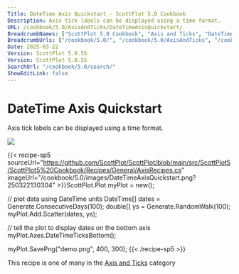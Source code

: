 ```yaml
---
Title: DateTime Axis Quickstart - ScottPlot 5.0 Cookbook
Description: Axis tick labels can be displayed using a time format.
URL: /cookbook/5.0/AxisAndTicks/DateTimeAxisQuickstart/
BreadcrumbNames: ["ScottPlot 5.0 Cookbook", "Axis and Ticks", "DateTime Axis Quickstart"]
BreadcrumbUrls: ["/cookbook/5.0/", "/cookbook/5.0/AxisAndTicks", "/cookbook/5.0/AxisAndTicks/DateTimeAxisQuickstart"]
Date: 2025-03-22
Version: ScottPlot 5.0.55
Version: ScottPlot 5.0.55
SearchUrl: "/cookbook/5.0/search/"
ShowEditLink: false
---
```



<div class='d-flex align-items-center mt-5'>
<h1 class='me-2 text-dark my-0 border-0'>DateTime Axis Quickstart</h1>
</div>

Axis tick labels can be displayed using a time format.

[![](/cookbook/5.0/images/DateTimeAxisQuickstart.png?250322130304)](/cookbook/5.0/images/DateTimeAxisQuickstart.png?250322130304)

{{< recipe-sp5 sourceUrl="https://github.com/ScottPlot/ScottPlot/blob/main/src/ScottPlot5/ScottPlot5%20Cookbook/Recipes/General/AxisRecipes.cs" imageUrl="/cookbook/5.0/images/DateTimeAxisQuickstart.png?250322130304" >}}ScottPlot.Plot myPlot = new();

// plot data using DateTime units
DateTime[] dates = Generate.ConsecutiveDays(100);
double[] ys = Generate.RandomWalk(100);
myPlot.Add.Scatter(dates, ys);

// tell the plot to display dates on the bottom axis
myPlot.Axes.DateTimeTicksBottom();

myPlot.SavePng("demo.png", 400, 300);
{{< /recipe-sp5 >}}

<div class='my-5 text-center'>This recipe is one of many in the <a href='/cookbook/5.0/AxisAndTicks'>Axis and Ticks</a> category</div>



